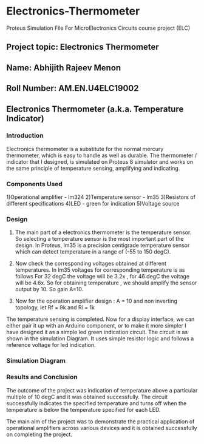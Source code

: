 # Electronics-Thermometer
Proteus Simulation File For MicroElectronics Circuits course project (ELC)
## Project topic: Electronics Thermometer   
## Name: Abhijith Rajeev Menon    
## Roll Number: AM.EN.U4ELC19002

## Electronics Thermometer (a.k.a. Temperature Indicator)


### Introduction 

Electronics thermometer is a substitute for the normal mercury thermometer, which is easy to handle as well as durable. The thermometer / indicator that I designed, is simulated on Proteus 8 simulator and works on the same principle of temperature sensing, amplifying and indicating.

### Components Used

1)Operational amplifier - lm324 
2)Temperature sensor - lm35 
3)Resistors of different specifications
4)LED - green for indication 
5)Voltage source 


### Design

1) The main part of a electronics thermometer is the temperature sensor. So 	selecting a temperature sensor is the most important part of the design. In Proteus, 	lm35 is a precision centigrade temperature sensor which can detect temperature in 	a range of (-55 to 150 degC). 

2) Now check the corresponding voltages obtained at different temperatures. In 		lm35 voltages for corresponding temperature is as follows 
For 32 degC the voltage will be 3.2x , for 46 degC the voltage will be 4.6x. So for 	obtaining temperature , we should amplify the sensor output by 10. So gain 	A=10.

3) Now for the operation amplifier design :
 A = 10 and non inverting topology, let Rf = 9k and Ri = 1k 

The temperature sensing is completed. Now for a display interface, we can either pair it up with an Arduino component, or to make it more simpler I have designed it as a simple led green indication circuit. The circuit is as shown in the simulation Diagram. It uses simple resistor logic and follows a reference voltage for led indication. 


### Simulation Diagram








### Results and Conclusion

The outcome of the project was indication of temperature above a particular multiple
of 10 degC and it was obtained successfully. The circuit successfully indicates the
specified temperature and turns off when the temperature is below the temperature
specified for each LED.

The main aim of the project was to demonstrate the practical application of
operational amplifiers across various devices and it is obtained successfully on
completing the project.
